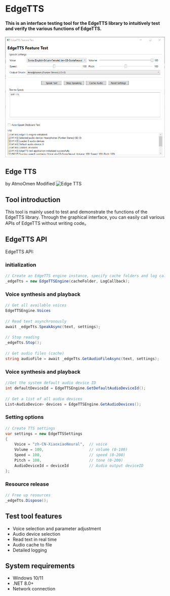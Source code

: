 # EdgeTTS

#### This is an interface testing tool for the EdgeTTS library to intuitively test and verify the various functions of EdgeTTS.

![EdgeTTS Test Application Interface](EdgeTTSEng.png)

## Edge TTS 

by AtmoOmen Modified ![Edge TTS](https://github.com/AtmoOmen/EdgeTTS)

## Tool introduction

This tool is mainly used to test and demonstrate the functions of the EdgeTTS library. 
Through the graphical interface, you can easily call various APIs of EdgeTTS without writing code。

## EdgeTTS API

EdgeTTS API:

### initialization

```csharp
// Create an EdgeTTS engine instance, specify cache folders and log callbacks
_edgeTts = new EdgeTTSEngine(cacheFolder, LogCallback);
```

### Voice synthesis and playback

```csharp
// Get all available voices
EdgeTTSEngine.Voices

// Read text asynchronously
await _edgeTts.SpeakAsync(text, settings);

// Stop reading
_edgeTts.Stop();

// Get audio files (cache)
string audioFile = await _edgeTts.GetAudioFileAsync(text, settings);
```

### Voice synthesis and playback

```csharp
//Get the system default audio device ID
int defaultDeviceId = EdgeTTSEngine.GetDefaultAudioDeviceId();

// Get a list of all audio devices
List<AudioDevice> devices = EdgeTTSEngine.GetAudioDevices();
```

### Setting options

```csharp
// Create TTS settings
var settings = new EdgeTTSSettings
{
    Voice = "zh-CN-XiaoxiaoNeural",  // voice
    Volume = 100,                    // volume (0-100)
    Speed = 100,                     // speed (0-200)
    Pitch = 100,                     // tone (0-200)
    AudioDeviceId = deviceId         // Audio output deviceID
};
```

### Resource release

```csharp
// Free up resources
_edgeTts.Dispose();
```

## Test tool features

- Voice selection and parameter adjustment
- Audio device selection
- Read text in real time
- Audio cache to file
- Detailed logging

## System requirements

- Windows 10/11
- .NET 8.0+
- Network connection
